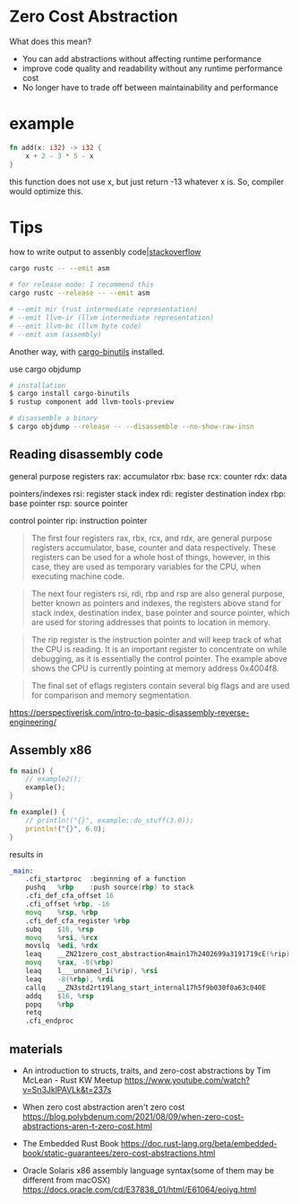 # Zero Cost Abstraction

What does this mean?
- You can add abstractions without affecting runtime performance
- improve code quality and readability without any runtime performance cost
- No longer have to trade off between maintainability and performance

# example

```rust
fn add(x: i32) -> i32 {
    x + 2 - 3 * 5 - x
}
```

this function does not use x, but just return -13 whatever x is.
So, compiler would optimize this.

# Tips

how to write output to assenbly code|[stackoverflow](https://stackoverflow.com/questions/39219961/how-to-get-assembly-output-from-building-with-cargo)

```bash
cargo rustc -- --emit asm

# for release mode: I recommend this
cargo rustc --release -- --emit asm

# --emit mir (rust intermediate representation)
# --emit llvm-ir (llvm intermediate representation)
# --emit llvm-bc (llvm byte code)
# --emit asm (assembly)
```


Another way, with [cargo-binutils](https://github.com/rust-embedded/cargo-binutils) installed.

use cargo objdump
```bash
# installation
$ cargo install cargo-binutils
$ rustup component add llvm-tools-preview

# disassemble a binary
$ cargo objdump --release -- --disassemble --no-show-raw-insn
```

## Reading disassembly code
general purpose registers
rax: accumulator
rbx: base
rcx: counter
rdx: data

pointers/indexes
rsi: register stack index
rdi: register destination index
rbp: base pointer
rsp: source pointer

control pointer
rip: instruction pointer

>The first four registers rax, rbx, rcx, and rdx, are general purpose registers accumulator, base, counter and data respectively. These registers can be used for a whole host of things, however, in this case, they are used as temporary variables for the CPU, when executing machine code.

>The next four registers rsi, rdi, rbp and rsp are also general purpose, better known as pointers and indexes, the registers above stand for stack index, destination index, base pointer and source pointer, which are used for storing addresses that points to location in memory.

>The rip register is the instruction pointer and will keep track of what the CPU is reading. It is an important register to concentrate on while debugging, as it is essentially the control pointer. The example above shows the CPU is currently pointing at memory address 0x4004f8.

>The final set of eflags registers contain several big flags and are used for comparison and memory segmentation.

https://perspectiverisk.com/intro-to-basic-disassembly-reverse-engineering/


## Assembly x86

```rust
fn main() {
    // example2();
    example();
}

fn example() {
    // println!("{}", example::do_stuff(3.0));
    println!("{}", 6.0);
}
```

results in
```asm
_main:
	.cfi_startproc  :beginning of a function
	pushq	%rbp    :push source(rbp) to stack
	.cfi_def_cfa_offset 16
	.cfi_offset %rbp, -16
	movq	%rsp, %rbp
	.cfi_def_cfa_register %rbp
	subq	$16, %rsp
	movq	%rsi, %rcx
	movslq	%edi, %rdx
	leaq	__ZN21zero_cost_abstraction4main17h2402699a3191719cE(%rip), %rax
	movq	%rax, -8(%rbp)
	leaq	l___unnamed_1(%rip), %rsi
	leaq	-8(%rbp), %rdi
	callq	__ZN3std2rt19lang_start_internal17h5f9b030f0a63c040E
	addq	$16, %rsp
	popq	%rbp
	retq
	.cfi_endproc

```


## materials
* An introduction to structs, traits, and zero-cost abstractions by Tim McLean - Rust KW Meetup
https://www.youtube.com/watch?v=Sn3JklPAVLk&t=237s

* When zero cost abstraction aren't zero cost
https://blog.polybdenum.com/2021/08/09/when-zero-cost-abstractions-aren-t-zero-cost.html

* The Embedded Rust Book
https://doc.rust-lang.org/beta/embedded-book/static-guarantees/zero-cost-abstractions.html


* Oracle Solaris x86 assembly language syntax(some of them may be different from macOSX)
https://docs.oracle.com/cd/E37838_01/html/E61064/eoiyg.html
